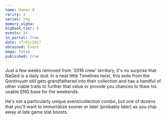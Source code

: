 ```yaml
---
name: Human Q
rarity: 4
series: tng
memory_alpha:
bigbook_tier: 8
events: 34
in_portal: true
date: 17/01/2017
obtained: Event
mega: false
published: true
---
```


Just a few weeks removed from '2016 crew' territory, it's no surprise that NaQed is a daily dud. In a neat little Timelines twist, this exile from the Qontinuum still gets grandfathered into their collection and has a handful of other viable traits to further that value or provide you chances to thaw his usable ENG base for the weekends.

He's not a particularly unique event/collection combo, but one of dozens that you'll want to immortalize sooner or later (probably later) as you chip away at late game stat boosts.

